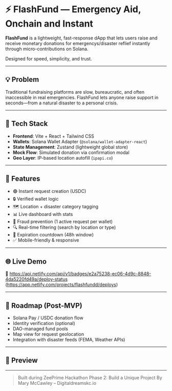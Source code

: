 # ⚡ FlashFund — Emergency Aid, Onchain and Instant

**FlashFund** is a lightweight, fast-response dApp that lets users raise and receive monetary donations  for emergencys/disaster reflief instantly through micro-contributions on Solana.

Designed for speed, simplicity, and trust.

---

## 💡 Problem

Traditional fundraising platforms are slow, bureaucratic, and often inaccessible in real emergencies. FlashFund lets anyone raise support in seconds—from a natural disaster to a personal crisis.

---

## 🔧 Tech Stack

- **Frontend**: Vite + React + Tailwind CSS
- **Wallets**: Solana Wallet Adapter (`@solana/wallet-adapter-react`)
- **State Management**: Zustand (lightweight global store)
- **Mock Flow**: Simulated donation via confirmation modal
- **Geo Layer**: IP-based location autofill (`ipapi.co`)

---

## 🎯 Features

- 🟣 Instant request creation (USDC)
- 🔒 Verified wallet logic
- 🗺 Location + disaster category tagging
- 📊 Live dashboard with stats
- 🧠 Fraud prevention (1 active request per wallet)
- 🔍 Real-time filtering (search by location or type)
- 🧾 Expiration countdown (48h window)
- ✅ Mobile-friendly & responsive

---

## 🌐 Live Demo

🔗 https://api.netlify.com/api/v1/badges/e2a75238-ec06-4d9c-8848-4da5220fd49a/deploy-status (https://app.netlify.com/projects/flashfundd/deploys)


---

## 🚀 Roadmap (Post-MVP)

- Solana Pay / USDC donation flow
- Identity verification (optional)
- DAO-managed fund pools
- Map view for request geolocation
- Integration with disaster feeds (FEMA, Weather APIs)

---

## 📸 Preview


---

> Built during  ZeePrime Hackathon Phase 2: Build a Unique Project
> By Mary McCawley – Digitaldreamskc.io


